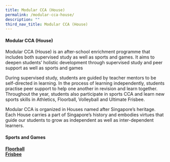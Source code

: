 ```yaml
---
title: Modular CCA (House)
permalink: /modular-cca-house/
description: ""
third_nav_title: Modular CCA (House)
---
```

<h4><strong>Modular CCA (House)</strong></h4>
<p>Modular CCA (House) is an after-school enrichment programme that includes both supervised study as well as sports and games. It aims to deepen students&rsquo; holistic development through supervised study and peer support as well as sports and games</p>
<p>During supervised study, students are guided by teacher mentors to be self-directed in learning. In the process of learning independently, students practise peer support to help one another in revision and learn together. Throughout the year, students also participate in sports CCA and learn new sports skills in Athletics, Floorball, Volleyball and Ultimate Frisbee.</p>
<p>Modular CCA is organized in Houses named after Singapore&rsquo;s heritage. Each House carries a part of Singapore&rsquo;s history and embodies virtues that guide our students to grow as independent as well as inter-dependent learners.</p>
<h4><strong>Sports and Games</strong></h4>
<p><strong><a href="/departments/ccas/floorball/">Floorball</a></strong><br><strong><a href="/departments/ccas/frisbee/">Frisbee</a></strong></p>